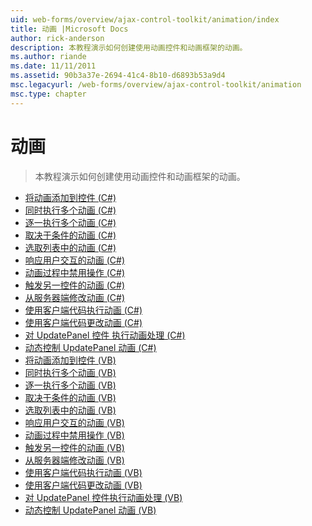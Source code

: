 ```yaml
---
uid: web-forms/overview/ajax-control-toolkit/animation/index
title: 动画 |Microsoft Docs
author: rick-anderson
description: 本教程演示如何创建使用动画控件和动画框架的动画。
ms.author: riande
ms.date: 11/11/2011
ms.assetid: 90b3a37e-2694-41c4-8b10-d6893b53a9d4
msc.legacyurl: /web-forms/overview/ajax-control-toolkit/animation
msc.type: chapter
---
```

<a name="animation"></a>动画
====================
> 本教程演示如何创建使用动画控件和动画框架的动画。


- [将动画添加到控件 (C#)](adding-animation-to-a-control-cs.md)
- [同时执行多个动画 (C#)](executing-several-animations-at-the-same-time-cs.md)
- [逐一执行多个动画 (C#)](executing-several-animations-after-each-other-cs.md)
- [取决于条件的动画 (C#)](animation-depending-on-a-condition-cs.md)
- [选取列表中的动画 (C#)](picking-one-animation-out-of-a-list-cs.md)
- [响应用户交互的动画 (C#)](animating-in-response-to-user-interaction-cs.md)
- [动画过程中禁用操作 (C#)](disabling-actions-during-animation-cs.md)
- [触发另一控件的动画 (C#)](triggering-an-animation-in-another-control-cs.md)
- [从服务器端修改动画 (C#)](modifying-animations-from-the-server-side-cs.md)
- [使用客户端代码执行动画 (C#)](executing-animations-using-client-side-code-cs.md)
- [使用客户端代码更改动画 (C#)](changing-an-animation-using-client-side-code-cs.md)
- [对 UpdatePanel 控件 执行动画处理 (C#)](animating-an-updatepanel-control-cs.md)
- [动态控制 UpdatePanel 动画 (C#)](dynamically-controlling-updatepanel-animations-cs.md)
- [将动画添加到控件 (VB)](adding-animation-to-a-control-vb.md)
- [同时执行多个动画 (VB)](executing-several-animations-at-the-same-time-vb.md)
- [逐一执行多个动画 (VB)](executing-several-animations-after-each-other-vb.md)
- [取决于条件的动画 (VB)](animation-depending-on-a-condition-vb.md)
- [选取列表中的动画 (VB)](picking-one-animation-out-of-a-list-vb.md)
- [响应用户交互的动画 (VB)](animating-in-response-to-user-interaction-vb.md)
- [动画过程中禁用操作 (VB)](disabling-actions-during-animation-vb.md)
- [触发另一控件的动画 (VB)](triggering-an-animation-in-another-control-vb.md)
- [从服务器端修改动画 (VB)](modifying-animations-from-the-server-side-vb.md)
- [使用客户端代码执行动画 (VB)](executing-animations-using-client-side-code-vb.md)
- [使用客户端代码更改动画 (VB)](changing-an-animation-using-client-side-code-vb.md)
- [对 UpdatePanel 控件执行动画处理 (VB)](animating-an-updatepanel-control-vb.md)
- [动态控制 UpdatePanel 动画 (VB)](dynamically-controlling-updatepanel-animations-vb.md)
